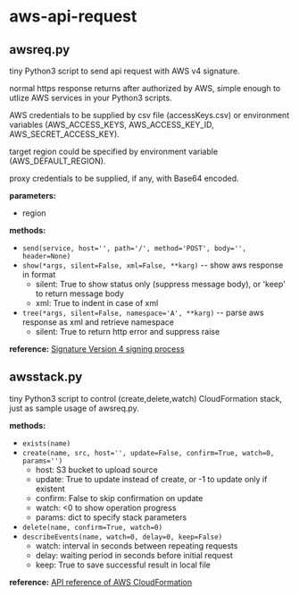 # aws-api-request

## awsreq.py
tiny Python3 script to send api request with AWS v4 signature.

normal https response returns after authorized by AWS,
simple enough to utlize AWS services in your Python3 scripts.

AWS credentials to be supplied by csv file (accessKeys.csv) or environment variables (AWS_ACCESS_KEYS, AWS_ACCESS_KEY_ID, AWS_SECRET_ACCESS_KEY).

target region could be specified by environment variable (AWS_DEFAULT_REGION).

proxy credentials to be supplied, if any, with Base64 encoded.

**parameters:**
- region

**methods:**
- `send(service, host='', path='/', method='POST', body='', header=None)`
- `show(*args, silent=False, xml=False, **karg)`
  -- show aws response in format
  * silent: True to show status only (suppress message body), or 'keep' to return message body
  * xml: True to indent in case of xml
- `tree(*args, silent=False, namespace='A', **karg)`
  -- parse aws response as xml and retrieve namespace
  * silent: True to return http error and suppress raise

**reference:**
  [Signature Version 4 signing process](https://docs.aws.amazon.com/general/latest/gr/signature-version-4.html)

## awsstack.py
tiny Python3 script to control (create,delete,watch) CloudFormation stack,
just as sample usage of awsreq.py.

**methods:**
- `exists(name)`
- `create(name, src, host='', update=False, confirm=True, watch=0, params='')`
  * host: S3 bucket to upload source
  * update: True to update instead of create, or -1 to update only if existent
  * confirm: False to skip confirmation on update
  * watch: <0 to show operation progress
  * params: dict to specify stack parameters
- `delete(name, confirm=True, watch=0)`
- `describeEvents(name, watch=0, delay=0, keep=False)`
  * watch: interval in seconds between repeating requests
  * delay: waiting period in seconds before initial request
  * keep: True to save successful result in local file

**reference:**
  [API reference of AWS CloudFormation](https://docs.aws.amazon.com/AWSCloudFormation/latest/APIReference/Welcome.html)
